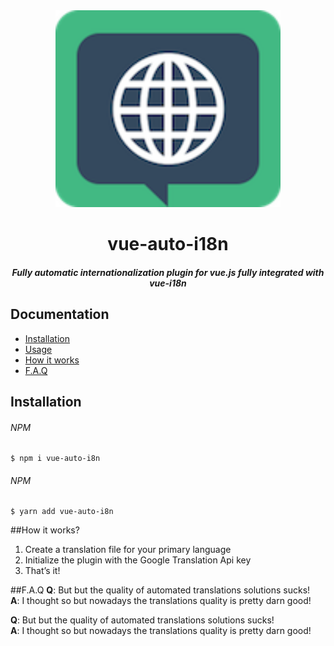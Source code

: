 <div align="center">
	<img width="360" src="media/logo.png" alt="Got">
	<h1>vue-auto-i18n</h1>
	<h5>Fully automatic internationalization plugin for vue.js fully integrated with vue-i18n</h5>
</div>

## Documentation

- [Installation](#installation)
- [Usage](#usage)
- [How it works](#how-it-works)
- [F.A.Q](#faq)

## Installation

###### NPM
```
$ npm i vue-auto-i8n
```

###### NPM
```
$ yarn add vue-auto-i8n
```


##How it works?

1. Create a translation file for your primary language 
2. Initialize the plugin with the Google Translation Api key
3. That’s it!

##F.A.Q
**Q**: But but the quality of automated translations solutions sucks!  
**A**: I thought so but nowadays the translations quality is pretty darn good! 

**Q**: But but the quality of automated translations solutions sucks!  
**A**: I thought so but nowadays the translations quality is pretty darn good! 

